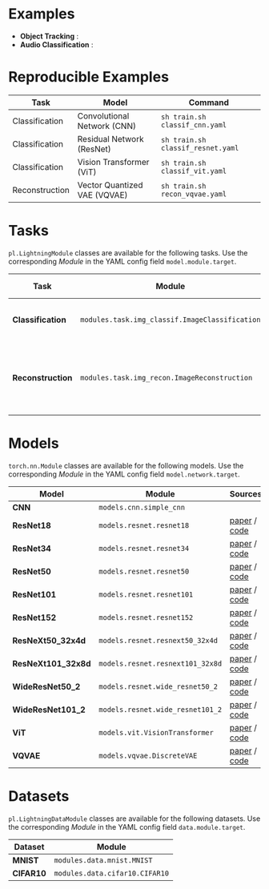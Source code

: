 # Examples

- **Object Tracking** : 
- **Audio Classification** : 




# Reproducible Examples

| Task                     | Model                            | Command                                 |
| ------------------------ | -------------------------------- | --------------------------------------- |
| Classification           | Convolutional Network (CNN)      | `sh train.sh classif_cnn.yaml`          |
| Classification           | Residual Network (ResNet)        | `sh train.sh classif_resnet.yaml`       |
| Classification           | Vision Transformer (ViT)         | `sh train.sh classif_vit.yaml`          |
| Reconstruction           | Vector Quantized VAE (VQVAE)     | `sh train.sh recon_vqvae.yaml`          |


# Tasks

`pl.LightningModule` classes are available for the following tasks. Use the corresponding *Module* in the YAML config field `model.module.target`.

| Task                        | Module                                            | Tracked variable                                                      |
| --------------------------- | --------------------------------------------------| --------------------------------------------------------------------- |
| **Classification**          | `modules.task.img_classif.ImageClassification`    | {train_loss, val_loss, train_acc, val_acc, lr}                        |
| **Reconstruction**          | `modules.task.img_recon.ImageReconstruction`      | {train_loss, val_loss, train_recon, val_recon, {TODO: codebook}, lr}  |


# Models

`torch.nn.Module` classes are available for the following models. Use the corresponding *Module* in the YAML config field `model.network.target`.

| Model                    | Module                             | Sources                                     |
| ------------------------ | ---------------------------------- | ------------------------------------------- | 
| **CNN**                  | `models.cnn.simple_cnn`            |                                             |
| **ResNet18**             | `models.resnet.resnet18`           | [paper][resnet] / [code][resnet_code]       |
| **ResNet34**             | `models.resnet.resnet34`           | [paper][resnet] / [code][resnet_code]       |
| **ResNet50**             | `models.resnet.resnet50`           | [paper][resnet] / [code][resnet_code]       |
| **ResNet101**            | `models.resnet.resnet101`          | [paper][resnet] / [code][resnet_code]       |
| **ResNet152**            | `models.resnet.resnet152`          | [paper][resnet] / [code][resnet_code]       |
| **ResNeXt50_32x4d**      | `models.resnet.resnext50_32x4d`    | [paper][resnext] / [code][resnet_code]      |
| **ResNeXt101_32x8d**     | `models.resnet.resnext101_32x8d`   | [paper][resnext] / [code][resnet_code]      |
| **WideResNet50_2**       | `models.resnet.wide_resnet50_2`    | [paper][wideresnet] / [code][resnet_code]   |
| **WideResNet101_2**      | `models.resnet.wide_resnet101_2`   | [paper][wideresnet] / [code][resnet_code]   |
| **ViT**                  | `models.vit.VisionTransformer`     | [paper][vit] / [code][vit_code]             |
| **VQVAE**                | `models.vqvae.DiscreteVAE`         | [paper][vqvae] / [code][vqvae_code]         |


# Datasets

`pl.LightningDataModule` classes are available for the following datasets. Use the corresponding *Module* in the YAML config field `data.module.target`.

| Dataset                 | Module                                             | 
| ----------------------- | -------------------------------------------------- | 
| **MNIST**               | `modules.data.mnist.MNIST`               | 
| **CIFAR10**             | `modules.data.cifar10.CIFAR10`           | 



[resnet]: https://arxiv.org/abs/1512.03385
[resnext]: https://arxiv.org/abs/1611.05431
[wideresnet]: https://arxiv.org/abs/1605.07146
[resnet_code]: https://pytorch.org/vision/stable/_modules/torchvision/models/resnet.html
[vit]: https://arxiv.org/abs/2010.11929
[vit_code]: https://pytorch-lightning.readthedocs.io/en/latest/notebooks/course_UvA-DL/11-vision-transformer.html
[vqvae]: https://arxiv.org/abs/1711.00937
[vqvae_code]: https://github.com/lucidrains/DALLE-pytorch
[mlpmixer]: https://arxiv.org/abs/2105.01601


